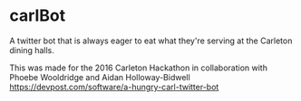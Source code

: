 # carlBot
A twitter bot that is always eager to eat what they're serving at the Carleton dining halls.

This was made for the 2016 Carleton Hackathon in collaboration with Phoebe Wooldridge and Aidan Holloway-Bidwell
https://devpost.com/software/a-hungry-carl-twitter-bot
